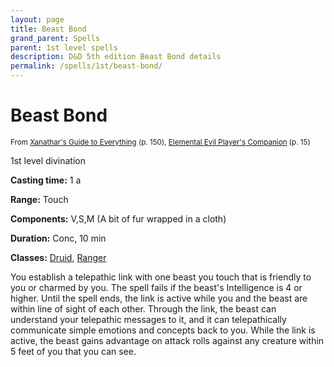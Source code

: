```yaml
---
layout: page
title: Beast Bond
grand_parent: Spells
parent: 1st level spells 
description: D&D 5th edition Beast Bond details
permalink: /spells/1st/beast-bond/
---
```


# Beast Bond

<small>From <a target="_blank" href="https://dnd.wizards.com/products/tabletop-games/rpg-products/xanathars-guide-everything">Xanathar's Guide to Everything</a> (p. 150), <a target="_blank" href="https://dnd.wizards.com/products/tabletop-games/rpg-products/player%E2%80%99s-companion">Elemental Evil Player's Companion</a> (p. 15)</small>


1st level divination

**Casting time:** 1 a

**Range:** Touch

**Components:** V,S,M (A bit of fur wrapped in a cloth)

**Duration:** Conc, 10 min

**Classes:** [Druid](/classes/druid/), [Ranger](/classes/ranger/)

You establish a telepathic link with one beast you touch that is friendly to you or charmed by you. The spell fails if the beast's Intelligence is 4 or higher. Until the spell ends, the link is active while you and the beast are within line of sight of each other. Through the link, the beast can understand your telepathic messages to it, and it can telepathically communicate simple emotions and concepts back to you. While the link is active, the beast gains advantage on attack rolls against any creature within 5 feet of you that you can see.